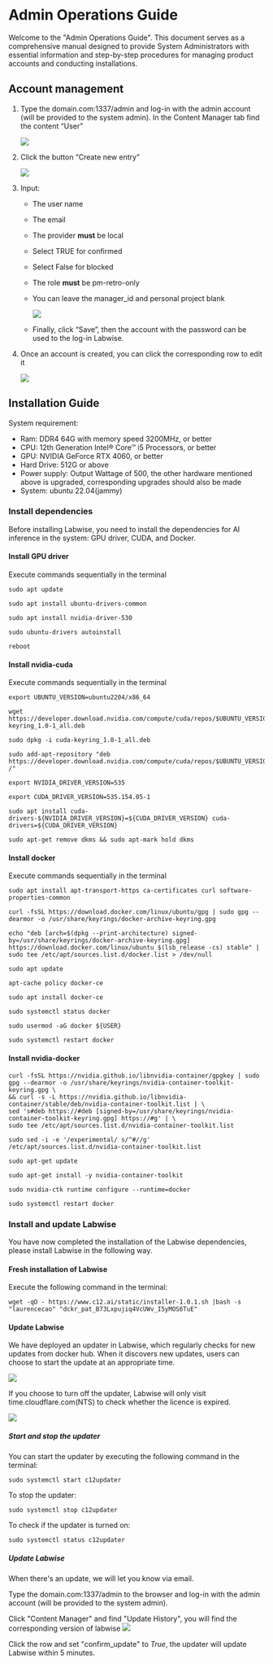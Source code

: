 # Admin Operations Guide

Welcome to the "Admin Operations Guide". This document serves as a comprehensive manual designed to provide System
Administrators with essential information and step-by-step procedures for managing product accounts and conducting
installations.

## Account management

1. Type the domain.com:1337/admin and log-in with the admin account (will be provided to the system admin). In the
   Content Manager tab find the content “User”

   ![](../images/img_98.png)
2. Click the button “Create new entry”

   ![](../images/img_99.png)
3. Input:
    * The user name
    * The email
    * The provider **must** be local
    * Select TRUE for confirmed
    * Select False for blocked
    * The role **must** be pm-retro-only
    * You can leave the manager_id and personal project blank
   
      ![](../images/img_100.png)
    * Finally, click “Save”, then the account with the password can be used to the log-in Labwise.

4. Once an account is created, you can click the corresponding row to edit it

   ![](../images/img_101.png)

## Installation Guide

System requirement:
* Ram: ‎DDR4 64G with memory speed 3200MHz, or better
* CPU: ‎12th Generation Intel® Core™ i5 Processors, or better
* GPU: NVIDIA GeForce RTX 4060, or better
* Hard Drive: 512G or above
* Power supply: Output Wattage of 500, the other hardware mentioned above is upgraded, corresponding upgrades should also be made
* System: ubuntu 22.04(jammy)


### Install dependencies
Before installing Labwise, you need to install the dependencies for AI inference in the system: GPU driver, CUDA, and Docker.
#### Install GPU driver
Execute commands sequentially in the terminal

```
sudo apt update
```
```
sudo apt install ubuntu-drivers-common
```
```
sudo apt install nvidia-driver-530
```
```
sudo ubuntu-drivers autoinstall
```
```
reboot
```

#### Install nvidia-cuda
Execute commands sequentially in the terminal
```
export UBUNTU_VERSION=ubuntu2204/x86_64
```
```
wget https://developer.download.nvidia.com/compute/cuda/repos/$UBUNTU_VERSION/cuda-keyring_1.0-1_all.deb
```
```
sudo dpkg -i cuda-keyring_1.0-1_all.deb
```
```
sudo add-apt-repository "deb https://developer.download.nvidia.com/compute/cuda/repos/$UBUNTU_VERSION/ /"
```
```
export NVIDIA_DRIVER_VERSION=535
```
```
export CUDA_DRIVER_VERSION=535.154.05-1
```
```
sudo apt install cuda-drivers-${NVIDIA_DRIVER_VERSION}=${CUDA_DRIVER_VERSION} cuda-drivers=${CUDA_DRIVER_VERSION}
```
```
sudo apt-get remove dkms && sudo apt-mark hold dkms
```

#### Install docker 
Execute commands sequentially in the terminal
```
sudo apt install apt-transport-https ca-certificates curl software-properties-common
```
```
curl -fsSL https://download.docker.com/linux/ubuntu/gpg | sudo gpg --dearmor -o /usr/share/keyrings/docker-archive-keyring.gpg
```
```
echo "deb [arch=$(dpkg --print-architecture) signed-by=/usr/share/keyrings/docker-archive-keyring.gpg] https://download.docker.com/linux/ubuntu $(lsb_release -cs) stable" | sudo tee /etc/apt/sources.list.d/docker.list > /dev/null
```
```
sudo apt update
```
```
apt-cache policy docker-ce
```
```
sudo apt install docker-ce
```
```
sudo systemctl status docker
```
```
sudo usermod -aG docker ${USER}
```
```
sudo systemctl restart docker
```

#### Install nvidia-docker
```
curl -fsSL https://nvidia.github.io/libnvidia-container/gpgkey | sudo gpg --dearmor -o /usr/share/keyrings/nvidia-container-toolkit-keyring.gpg \
&& curl -s -L https://nvidia.github.io/libnvidia-container/stable/deb/nvidia-container-toolkit.list | \
sed 's#deb https://#deb [signed-by=/usr/share/keyrings/nvidia-container-toolkit-keyring.gpg] https://#g' | \
sudo tee /etc/apt/sources.list.d/nvidia-container-toolkit.list
```
```
sudo sed -i -e '/experimental/ s/^#//g' /etc/apt/sources.list.d/nvidia-container-toolkit.list
```
```
sudo apt-get update
```
```
sudo apt-get install -y nvidia-container-toolkit
```
```
sudo nvidia-ctk runtime configure --runtime=docker
```
```
sudo systemctl restart docker
```

### Install and update Labwise
You have now completed the installation of the Labwise dependencies, please install Labwise in the following way.

#### Fresh installation of Labwise
Execute the following command in the terminal:

```
wget -qO - https://www.c12.ai/static/installer-1.0.1.sh |bash -s "laurencecao" "dckr_pat_B73Lxpujiq4VcUWv_I5yMOS6TuE"
```


#### Update Labwise
We have deployed an updater in Labwise, which regularly checks for new updates from docker hub. When it discovers new updates, users can choose to start the update at an appropriate time.

![](../images/img_102.png)

If you choose to turn off the updater, Labwise will only visit time.cloudflare.com(NTS) to check whether the licence is expired.

![](../images/img_103.png)
##### Start and stop the updater

You can start the updater by executing the following command in the terminal:
```
sudo systemctl start c12updater
```
To stop the updater:
```
sudo systemctl stop c12updater
```
To check if the updater is turned on:

```
sudo systemctl status c12updater
```

##### Update Labwise
When there's an update, we will let you know via email.

Type the domain.com:1337/admin to the browser and log-in with the admin account (will be provided to the system admin).

Click "Content Manager" and find "Update History", you will find the corresponding version of labwise
![](../images/img_104.png)

Click the row and set "confirm_update" to *True*, the updater will update Labwise within 5 minutes.

